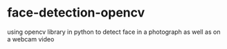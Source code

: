 # face-detection-opencv
using opencv library in python to detect face in a photograph as well as on a webcam video
